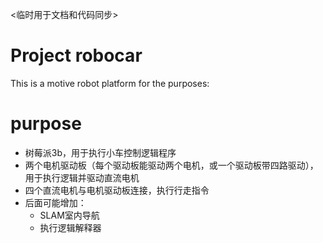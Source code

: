 <临时用于文档和代码同步>
# Project robocar

This is a motive robot platform for the purposes:

# purpose

- 树莓派3b，用于执行小车控制逻辑程序
- 两个电机驱动板（每个驱动板能驱动两个电机，或一个驱动板带四路驱动），用于执行逻辑并驱动直流电机
- 四个直流电机与电机驱动板连接，执行行走指令
- 后面可能增加：
  - SLAM室内导航
  - 执行逻辑解释器




